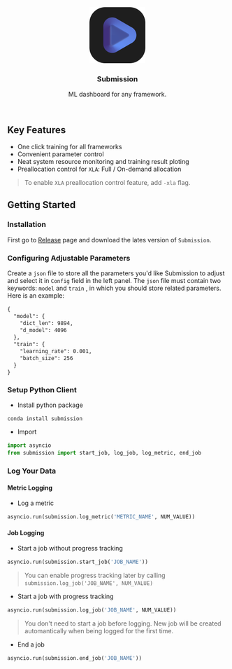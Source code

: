 <div align="center">
  <img src="icon.png" alt="Logo" width="128" height="128">
<h3 align="center">Submission</h3>
<p>ML dashboard for any framework.</p>
</div>

<br>

## Key Features
- One click training for all frameworks
- Convenient parameter control
- Neat system resource monitoring and training result ploting
- Preallocation control for `XLA`: Full / On-demand allocation

> To enable `XLA` preallocation control feature, add `-xla` flag.

## Getting Started
### Installation
First go to [Release](https://github.com/Kelvinlby/submission/releases/latest) page and download the lates version of `Submission`.

### Configuring Adjustable Parameters
Create a `json` file to store all the parameters you'd like Submission to adjust and select it in `Config` field in the left panel. The `json` file must contain two keywords: `model` and `train` , in which you should store related parameters. Here is an example:

```json5
{
  "model": {
    "dict_len": 9894,
    "d_model": 4096
  },
  "train": {
    "learning_rate": 0.001,
    "batch_size": 256
  }
}
```

### Setup Python Client
- Install python package
```shell
conda install submission
```
- Import
```python
import asyncio
from submission import start_job, log_job, log_metric, end_job
```

### Log Your Data
#### Metric Logging
- Log a metric
```python
asyncio.run(submission.log_metric('METRIC_NAME', NUM_VALUE))
```

#### Job Logging
- Start a job without progress tracking
```python
asyncio.run(submission.start_job('JOB_NAME'))
```
> You can enable progress tracking later by calling `submission.log_job('JOB_NAME', NUM_VALUE)`

- Start a job with progress tracking
```python
asyncio.run(submission.log_job('JOB_NAME', NUM_VALUE))
```
> You don't need to start a job before logging. New job will be created automantically when being logged for the first time.

- End a job
```python
asyncio.run(submission.end_job('JOB_NAME'))
```
